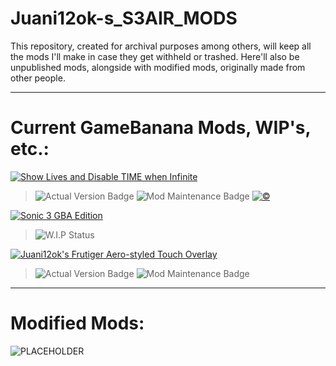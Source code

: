 # Juani12ok-s_S3AIR_MODS
This repository, created for archival purposes among others, will keep all the mods I'll make in case they get withheld or trashed. Here'll also be unpublished mods, alongside with modified mods, originally made from other people.

***

# Current GameBanana Mods, WIP's, etc.:

[![Show Lives and Disable TIME when Infinite](https://gamebanana.com/mods/embeddables/561987?type=large)](https://gamebanana.com/mods/561987)
> ![Actual Version Badge](https://img.shields.io/badge/Version-1.2-green)
> ![Mod Maintenance Badge](https://img.shields.io/badge/Maintenance-On%20Hold-yellow)
> [![©](https://licensebuttons.net/l/by-sa/4.0/88x31.png)](/Extras/CC/HUD/time-n-hud/CC)

[![Sonic 3 GBA Edition](https://gamebanana.com/wips/embeddables/77822?type=large)](https://gamebanana.com/wips/77822)
> ![W.I.P Status](https://img.shields.io/badge/Status-Canceled-red)

[![Juani12ok's Frutiger Aero-styled Touch Overlay](https://gamebanana.com/mods/embeddables/563995?type=large)](https://gamebanana.com/mods/563995)
> ![Actual Version Badge](https://img.shields.io/badge/Version-1.0-green)
> ![Mod Maintenance Badge](https://img.shields.io/badge/Maintenance-No-red)

***

# Modified Mods:

![PLACEHOLDER](https://raw.githubusercontent.com/Juani12ok/Non-Trash-Stuff/refs/heads/discord-and-gb/images.gamebanana.com/static/img/mascots/detective_alt.png)
